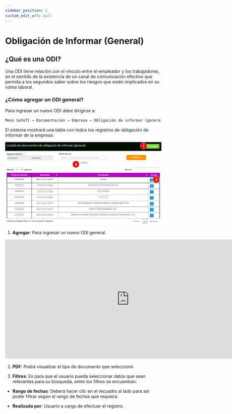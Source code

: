 ```yaml
---
sidebar_position: 2
custom_edit_url: null
---
```

# Obligación de Informar (General)
## ¿Qué es una ODI?

Una ODI tiene relación con el vínculo entre el empleador y los trabajadores, en el sentido de la existencia de un canal de comunicación efectivo que permita a los segundos saber sobre los riesgos que estén implicados en su rutina laboral.

### ¿Cómo agregar un ODI general?
Para ingresar un nuevo ODI debe dirigirse a:

<div align="center">

```bash
Menú SafeTI → Documentación → Empresa → Obligación de informar (general)  
```
</div>

El sistema mostrará una tabla con todos los registros de obligación de informar de la empresa:

<div align="center">

![inicio](/img/img_manual/img_documentacion/2023-08-09_11-43.png)

</div>

1. **Agregar**: Para ingresar un nuevo ODI general.

<div align="center">

<iframe width="800" height="384" src="https://www.youtube.com/embed/_uxNrzFurcI" title="YouTube video player" frameborder="0" allow="accelerometer; autoplay; clipboard-write; encrypted-media; gyroscope; picture-in-picture; web-share" allowfullscreen></iframe>

</div>

2. **PDF**: Podrá visualizar el tipo de documento que seleccionó.

3. **Filtros**: Es para que el usuario pueda seleccionar datos que sean relevantes para su búsqueda, entre los filtros se encuentran:

* **Rango de fechas**: Deberá hacer clic en el recuadro al lado para así poder filtrar según el rango de fechas que requiera.

* **Realizada por**: Usuario a cargo de efectuar el registro.













